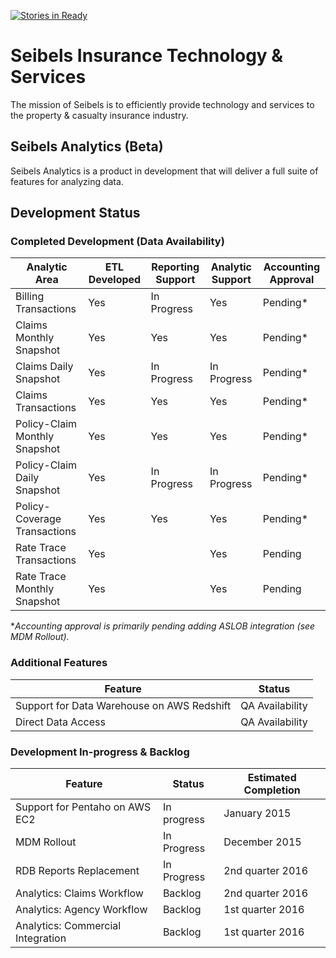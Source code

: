 [![Stories in Ready](https://badge.waffle.io/seibelsbi/sbi.png?label=ready&title=Ready)](https://waffle.io/seibelsbi/sbi)
# Seibels Insurance Technology & Services
The mission of Seibels is to efficiently provide technology and services to the property &amp; casualty insurance industry.


## Seibels Analytics (Beta)
Seibels Analytics is a product in development that will deliver a full suite of features for analyzing data.


## Development Status

### Completed Development (Data Availability)

Analytic Area | ETL Developed | Reporting Support | Analytic Support | Accounting Approval
--- | --- | --- | --- | ---
Billing Transactions | Yes | In Progress | Yes | Pending*
Claims Monthly Snapshot | Yes | Yes | Yes | Pending*
Claims Daily Snapshot | Yes | In Progress | In Progress | Pending*
Claims Transactions | Yes | Yes | Yes | Pending*
Policy-Claim Monthly Snapshot | Yes | Yes | Yes | Pending*
Policy-Claim Daily Snapshot | Yes | In Progress | In Progress | Pending*
Policy-Coverage Transactions | Yes | Yes | Yes | Pending*
Rate Trace Transactions | Yes | <NA> | Yes | Pending
Rate Trace Monthly Snapshot | Yes | <NA> | Yes | Pending

**Accounting approval is primarily pending adding ASLOB integration (see MDM Rollout).*


### Additional Features

Feature | Status
--- | ---
Support for Data Warehouse on AWS Redshift | QA Availability
Direct Data Access | QA Availability


### Development In-progress & Backlog

Feature | Status | Estimated Completion
--- | --- | ---
Support for Pentaho on AWS EC2 | In progress | January 2015
MDM Rollout | In Progress | December 2015
RDB Reports Replacement | In Progress | 2nd quarter 2016
Analytics: Claims Workflow | Backlog | 2nd quarter 2016
Analytics: Agency Workflow | Backlog | 1st quarter 2016
Analytics: Commercial Integration | Backlog | 1st quarter 2016
